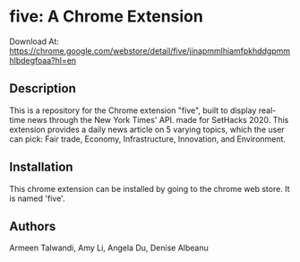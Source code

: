 # five: A Chrome Extension

Download At: https://chrome.google.com/webstore/detail/five/jinapmmlhiamfpkhddgpmmhlbdegfoaa?hl=en

## Description
This is a repository for the Chrome extension "five", built to display real-time news through the New York Times' API. made for SetHacks 2020.
This extension provides a daily news article on 5 varying topics, which the user can pick: Fair trade, Economy, Infrastructure, Innovation, and Environment. 

## Installation
This chrome extension can be installed by going to the chrome web store. It is named 'five'. 

## Authors
Armeen Talwandi, Amy Li, Angela Du, Denise Albeanu
